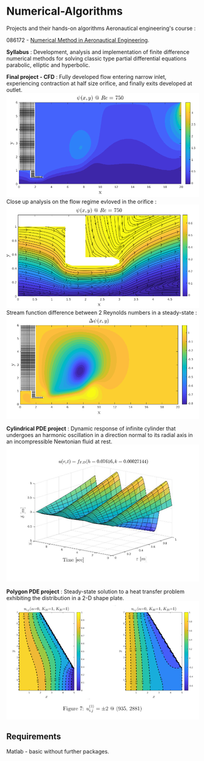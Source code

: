 # Numerical-Algorithms
Projects and their hands-on algorithms Aeronautical engineering's course : 

086172 - [Numerical Method in Aeronautical Engineering](https://www.graduate.technion.ac.il/Subjects.Heb/?Sub=86172).

**Syllabus** :
Development, analysis and implementation of finite difference numerical methods 
for solving classic type partial differential equations parabolic, elliptic and hyperbolic.

**Final project - CFD** :
Fully developed flow entering narrow inlet, experiencing contraction at half size orifice, and finally exits developed at outlet.
![alt text](https://github.com/Daniboy370/Numerical-Algorithms/blob/master/Final%20project/Code/Images/results/psi_750.png)
Close up analysis on the flow regime evloved in the orifice :
![alt text](https://github.com/Daniboy370/Numerical-Algorithms/blob/master/Final%20project/Code/Images/results/orifice_750.png)
Stream function difference between 2 Reynolds numbers in a steady-state : 
![alt text](https://github.com/Daniboy370/Numerical-Algorithms/blob/master/Final%20project/Code/Images/results/del_psi.png)

**Cylindrical PDE project** :
Dynamic response of infinite cylinder that undergoes an harmonic oscillation in a direction
normal to its radial axis in an incompressible Newtonian fluid at rest.
![alt text](https://github.com/Daniboy370/Numerical-Algorithms/blob/master/2nd%20Order%20Coupled%20ODEs/Code/description_1.png)
            
**Polygon PDE project** :
Steady-state solution to a heat transfer problem exhibiting the distribution in a 2-D shape plate.
![alt text](https://github.com/Daniboy370/Numerical-Algorithms/blob/master/2nd%20Order%20Coupled%20ODEs/Code/description_2.png)

## Requirements
Matlab - basic without further packages.
